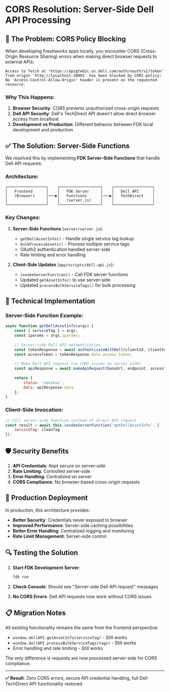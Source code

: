 # CORS Resolution: Server-Side Dell API Processing

## 🚨 **The Problem: CORS Policy Blocking**

When developing Freshworks apps locally, you encounter CORS (Cross-Origin Resource Sharing) errors when making direct browser requests to external APIs:

```
Access to fetch at 'https://apigtwb2c.us.dell.com/auth/oauth/v2/token' from origin 'http://localhost:10001' has been blocked by CORS policy: No 'Access-Control-Allow-Origin' header is present on the requested resource.
```

### **Why This Happens:**

1. **Browser Security**: CORS prevents unauthorized cross-origin requests
2. **Dell API Security**: Dell's TechDirect API doesn't allow direct browser access from localhost
3. **Development vs Production**: Different behavior between FDK local development and production

## ✅ **The Solution: Server-Side Functions**

We resolved this by implementing **FDK Server-Side Functions** that handle Dell API requests:

### **Architecture:**

```
┌─────────────────┐    ┌──────────────────┐    ┌─────────────────┐
│   Frontend      │    │   FDK Server     │    │   Dell API      │
│   (Browser)     │───▶│   Functions      │───▶│   TechDirect    │
│                 │    │   (server.js)    │    │                 │
└─────────────────┘    └──────────────────┘    └─────────────────┘
```

### **Key Changes:**

1. **Server-Side Functions** (`server/server.js`):
   - `getDellAssetInfo()` - Handle single service tag lookup
   - `bulkProcessAssets()` - Process multiple service tags
   - OAuth2 authentication handled server-side
   - Rate limiting and error handling

2. **Client-Side Updates** (`app/scripts/dell-api.js`):
   - `invokeServerFunction()` - Call FDK server functions
   - Updated `getAssetInfo()` to use server-side
   - Updated `processBulkServiceTags()` for bulk processing

## 🔧 **Technical Implementation**

### **Server-Side Function Example:**
```javascript
async function getDellAssetInfo(args) {
    const { serviceTag } = args;
    const iparams = args.iparams;
    
    // Server-side Dell API authentication
    const tokenResponse = await authenticateWithDell(clientId, clientSecret, tokenUrl);
    const accessToken = tokenResponse.data.access_token;
    
    // Make Dell API request (no CORS issues on server-side)
    const apiResponse = await makeApiRequest(baseUrl, endpoint, accessToken);
    
    return {
        status: 'success',
        data: apiResponse.data
    };
}
```

### **Client-Side Invocation:**
```javascript
// Call server-side function instead of direct API request
const result = await this.invokeServerFunction('getDellAssetInfo', {
    serviceTag: cleanTag
});
```

## 🛡️ **Security Benefits**

1. **API Credentials**: Kept secure on server-side
2. **Rate Limiting**: Controlled server-side
3. **Error Handling**: Centralized on server
4. **CORS Compliance**: No browser-based cross-origin requests

## 🚀 **Production Deployment**

In production, this architecture provides:
- **Better Security**: Credentials never exposed to browser
- **Improved Performance**: Server-side caching possibilities
- **Better Error Handling**: Centralized logging and monitoring
- **Rate Limit Management**: Server-side control

## 🔍 **Testing the Solution**

1. **Start FDK Development Server**:
   ```bash
   fdk run
   ```

2. **Check Console**: Should see "Server-side Dell API request" messages

3. **No CORS Errors**: Dell API requests now work without CORS issues

## 📋 **Migration Notes**

All existing functionality remains the same from the frontend perspective:
- `window.dellAPI.getAssetInfo(serviceTag)` - Still works
- `window.dellAPI.processBulkServiceTags(tags)` - Still works
- Error handling and rate limiting - Still works

The only difference is requests are now processed server-side for CORS compliance.

---

**✅ Result**: Zero CORS errors, secure API credential handling, full Dell TechDirect API functionality restored. 